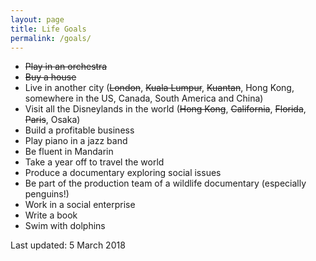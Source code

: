 ```yaml
---
layout: page
title: Life Goals
permalink: /goals/
---
```

* <del>Play in an orchestra</del>
* <del>Buy a house</del>
* Live in another city (<del>London</del>, <del>Kuala Lumpur</del>, <del>Kuantan</del>, Hong Kong, somewhere in the US, Canada, South America and China)
* Visit all the Disneylands in the world (<del>Hong Kong</del>, <del>California</del>, <del>Florida</del>, <del>Paris</del>, Osaka)
* Build a profitable business
* Play piano in a jazz band
* Be fluent in Mandarin
* Take a year off to travel the world
* Produce a documentary exploring social issues
* Be part of the production team of a wildlife documentary (especially penguins!)
* Work in a social enterprise
* Write a book
* Swim with dolphins

Last updated: 5 March 2018
